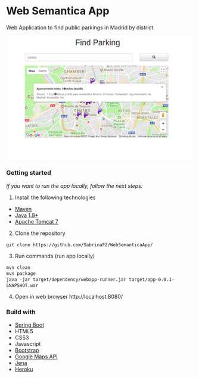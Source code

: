 # Web Semantica App
Web Application to find public parkings in Madrid by district

![alt text](https://github.com/SabrinaFZ/WebSemanticaApp/blob/master/App.png)

### Getting started
_If you want to run the app locally, follow the next steps:_

1. Install the following technologies
- [Maven](https://maven.apache.org/download.cgi)
- [Java 1.8+](https://www.java.com/es/download/)
- [Apache Tomcat 7](http://tomcat.apache.org/)

2. Clone the repository
``` 
git clone https://github.com/SabrinaFZ/WebSemanticaApp/
```

3. Run commands (run app locally)
```
mvn clean
mvn package
java -jar target/dependency/webapp-runner.jar target/app-0.0.1-SNAPSHOT.war
```

4. Open in web browser http://localhost:8080/

### Build with
- [Spring Boot](https://start.spring.io/)
- HTML5
- CSS3
- Javascript
- [Bootstrap](https://getbootstrap.com/)
- [Google Maps API](https://developers.google.com/maps/?hl=es-419)
- [Jena](https://jena.apache.org/download/index.cgi)
- [Heroku](https://dashboard.heroku.com/)
